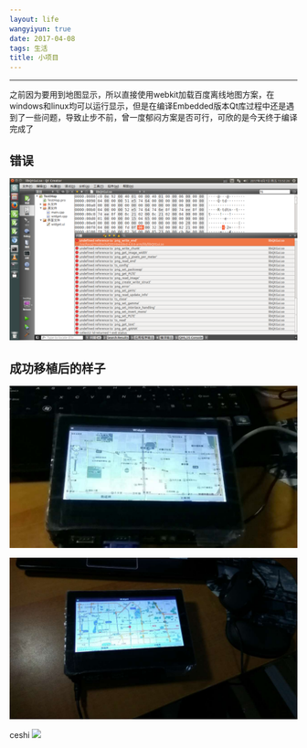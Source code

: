 ```yaml
---
layout: life
wangyiyun: true
date: 2017-04-08
tags: 生活
title: 小项目
---
```


*************

之前因为要用到地图显示，所以直接使用webkit加载百度离线地图方案，在windows和linux均可以运行显示，但是在编译Embedded版本Qt库过程中还是遇到了一些问题，导致止步不前，曾一度郁闷方案是否可行，可欣的是今天终于编译完成了

## 错误

![错误](/_life/2017res/4-8/001.png)


## 成功移植后的样子

![错误](/_life/2017res/4-8/002.jpg)


![错误](/_life/2017res/4-8/003.jpg)

ceshi 
![](/res.img/youyan.png)